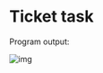 # Ticket task
Program output:

![img](https://github.com/user-attachments/assets/c77ddfb6-6115-47b7-8641-8482a5301406)
